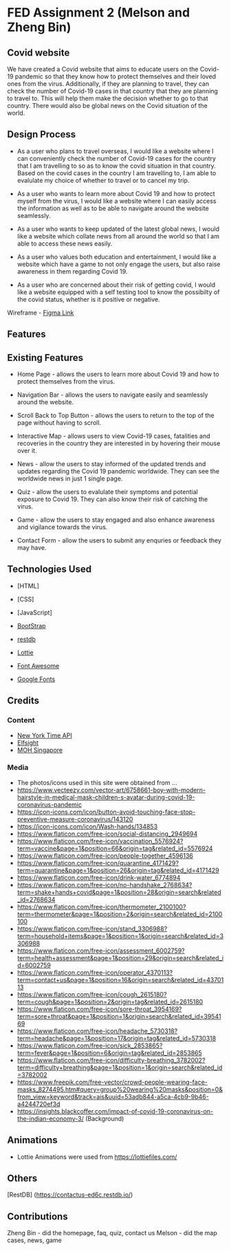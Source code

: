 # FED Assignment 2 (Melson and Zheng Bin) #
## Covid website ##
We have created a Covid website that aims to educate users on the Covid-19 pandemic so that they know how to protect themselves and their loved ones from the virus. Additionally, if they are planning to travel, they can check the number of Covid-19 cases in that country that they are planning to travel to. This will help them make the decision whether to go to that country. There would also be global news on the Covid situation of the world.

## Design Process ##
* As a user who plans to travel overseas, I would like a website where I can conveniently check the number of Covid-19 cases for the country that I am travelling to so as to know the covid situation in that country. Based on the covid cases in the country I am travelling to, I am able to evalulate my choice of whether to travel or to cancel my trip.

* As a user who wants to learn more about Covid 19 and how to protect myself from the virus, I would like a website where I can easily access the information as well as to be able to navigate around the website seamlessly.

* As a user who wants to keep updated of the latest global news, I would like a website which collate news from all around the world so that I am able to access these news easily.

* As a user who values both education and entertainment, I would like a website which have a game to not only engage the users, but also raise awareness in them regarding Covid 19.

* As a user who are concerned about their risk of getting covid, I would like a website equipped with a self testing tool to know the possibilty of the covid status, whether is it positive or negative.


Wireframe - [Figma Link](https://www.figma.com/file/uP742CyXEWaIts85JKE9mM/Untitled?type=design&mode=design&t=7Tocrue8L7pVg4Nn-0)

## Features ##

## Existing Features 

- Home Page - allows the users to learn more about Covid 19 and how to protect themselves from the virus.

- Navigation Bar - allows the users to navigate easily and seamlessly around the website.

- Scroll Back to Top Button - allows the users to return to the top of the page without having to scroll.

- Interactive Map - allows users to view Covid-19 cases, fatalities and recoveries in the country they are interested in by hovering their mouse over it.

- News - allow the users to stay informed of the updated trends and updates regarding the Covid 19 pandemic worldwide. They can see the worldwide news in just 1 single page.

- Quiz - allow the users to evalulate their symptoms and potential exposure to Covid 19. They can also know their risk of catching the virus.

- Game - allow the users to stay engaged and also enhance awareness and vigilance towards the virus.

- Contact Form - allow the users to submit any enquries or feedback they may have.


## Technologies Used ##

- [HTML]

- [CSS]

- [JavaScript]

- [BootStrap](https://getbootstrap.com/)

- [restdb](https://restdb.io/)

- [Lottie](https://lottiefiles.com/)

- [Font Awesome](https://fontawesome.com/v5/search?m=free)

- [Google Fonts](https://fonts.google.com/)


## Credits

### Content
- [New York Time API](https://developer.nytimes.com/apis)
- [Elfsight](https://elfsight.com/coronavirus-stats-widget/?utm_source=websites&utm_medium=clients&utm_content=coronavirus-stats&utm_term=%25website_domain%25&utm_campaign=free-widget)
- [MOH Singapore](https://www.moh.gov.sg/covid-19)

### Media
- The photos/icons used in this site were obtained from ...
- https://www.vecteezy.com/vector-art/6758661-boy-with-modern-hairstyle-in-medical-mask-children-s-avatar-during-covid-19-coronavirus-pandemic
- https://icon-icons.com/icon/button-avoid-touching-face-stop-preventive-measure-coronavirus/143120
- https://icon-icons.com/icon/Wash-hands/134853
- https://www.flaticon.com/free-icon/social-distancing_2949694
- https://www.flaticon.com/free-icon/vaccination_5576924?term=vaccine&page=1&position=66&origin=tag&related_id=5576924
- https://www.flaticon.com/free-icon/people-together_4596136
- https://www.flaticon.com/free-icon/quarantine_4171429?term=quarantine&page=1&position=26&origin=tag&related_id=4171429
- https://www.flaticon.com/free-icon/drink-water_6774894
- https://www.flaticon.com/free-icon/no-handshake_2768634?term=shake+hands+covid&page=1&position=28&origin=search&related_id=2768634
- https://www.flaticon.com/free-icon/thermometer_2100100?term=thermometer&page=1&position=2&origin=search&related_id=2100100
- https://www.flaticon.com/free-icon/stand_3306988?term=household+items&page=1&position=1&origin=search&related_id=3306988
- https://www.flaticon.com/free-icon/assessment_6002759?term=health+assessment&page=1&position=29&origin=search&related_id=6002759
- https://www.flaticon.com/free-icon/operator_4370113?term=contact+us&page=1&position=16&origin=search&related_id=4370113
- https://www.flaticon.com/free-icon/cough_2615180?term=cough&page=1&position=2&origin=tag&related_id=2615180
- https://www.flaticon.com/free-icon/sore-throat_3954169?term=sore+throat&page=1&position=1&origin=search&related_id=3954169
- https://www.flaticon.com/free-icon/headache_5730318?term=headache&page=1&position=17&origin=tag&related_id=5730318
- https://www.flaticon.com/free-icon/sick_2853865?term=fever&page=1&position=6&origin=tag&related_id=2853865
- https://www.flaticon.com/free-icon/difficulty-breathing_3782002?term=difficulty+breathing&page=1&position=1&origin=search&related_id=3782002
- https://www.freepik.com/free-vector/crowd-people-wearing-face-masks_8274495.htm#query=group%20wearing%20masks&position=0&from_view=keyword&track=ais&uuid=53adb844-a5ca-4cb9-9b46-a4244720ef3d
- https://insights.blackcoffer.com/impact-of-covid-19-coronavirus-on-the-indian-economy-3/ (Background)


## Animations
- Lottie Animations were used from https://lottiefiles.com/


## Others ##
[RestDB] (https://contactus-ed6c.restdb.io/)


## Contributions ##
Zheng Bin - did the homepage, faq, quiz, contact us
Melson - did the map cases, news, game
